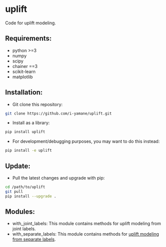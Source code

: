 # uplift
Code for uplift modeling.

## Requirements:
* python >=3
* numpy
* scipy
* chainer ==3
* scikit-learn
* matplotlib

## Installation:
* Git clone this repository:
```bash
git clone https://github.com/i-yamane/uplift.git
```
* Install as a library:
```bash
pip install uplift
```
* For development/debugging purposes, you may want to do this instead:
```bash
pip install -e uplift
```

## Update:
* Pull the latest changes and upgrade with pip:
```bash
cd /path/to/uplift
git pull
pip install --upgrade .
```

## Modules:
* with_joint_labels: This module contains methods for uplift modeling from joint labels.
* with_separate_labels: This module contains methods for [uplift modeling from separate labels](https://arxiv.org/abs/1803.05112 "Uplift Modeling from Separate Labels").

